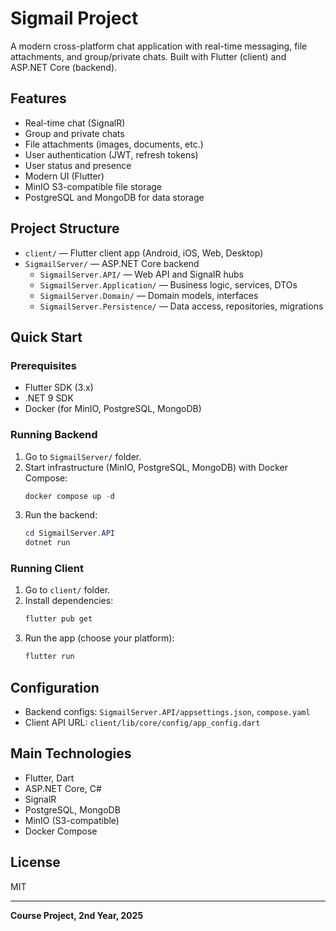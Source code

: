 # Sigmail Project

A modern cross-platform chat application with real-time messaging, file attachments, and group/private chats. Built with Flutter (client) and ASP.NET Core (backend).

## Features
- Real-time chat (SignalR)
- Group and private chats
- File attachments (images, documents, etc.)
- User authentication (JWT, refresh tokens)
- User status and presence
- Modern UI (Flutter)
- MinIO S3-compatible file storage
- PostgreSQL and MongoDB for data storage

## Project Structure
- `client/` — Flutter client app (Android, iOS, Web, Desktop)
- `SigmailServer/` — ASP.NET Core backend
  - `SigmailServer.API/` — Web API and SignalR hubs
  - `SigmailServer.Application/` — Business logic, services, DTOs
  - `SigmailServer.Domain/` — Domain models, interfaces
  - `SigmailServer.Persistence/` — Data access, repositories, migrations

## Quick Start

### Prerequisites
- Flutter SDK (3.x)
- .NET 9 SDK
- Docker (for MinIO, PostgreSQL, MongoDB)

### Running Backend
1. Go to `SigmailServer/` folder.
2. Start infrastructure (MinIO, PostgreSQL, MongoDB) with Docker Compose:
   ```powershell
   docker compose up -d
   ```
3. Run the backend:
   ```powershell
   cd SigmailServer.API
   dotnet run
   ```

### Running Client
1. Go to `client/` folder.
2. Install dependencies:
   ```powershell
   flutter pub get
   ```
3. Run the app (choose your platform):
   ```powershell
   flutter run
   ```

## Configuration
- Backend configs: `SigmailServer.API/appsettings.json`, `compose.yaml`
- Client API URL: `client/lib/core/config/app_config.dart`

## Main Technologies
- Flutter, Dart
- ASP.NET Core, C#
- SignalR
- PostgreSQL, MongoDB
- MinIO (S3-compatible)
- Docker Compose

## License
MIT

---
**Course Project, 2nd Year, 2025**
